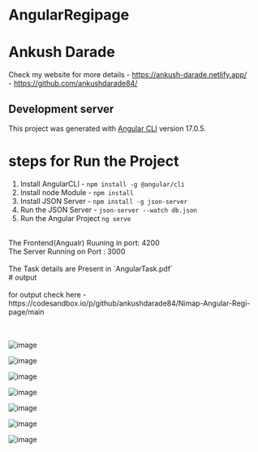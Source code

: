 # AngularRegipage

# Ankush Darade
Check my website for more details - https://ankush-darade.netlify.app/<br>
                                  - https://github.com/ankushdarade84/
<br>



## Development server

This project was generated with [Angular CLI](https://github.com/angular/angular-cli) version 17.0.5.

# steps for Run the Project 
1. Install AngularCLI - `npm install -g @angular/cli`
3. Install node Module - `npm install`
4. Install JSON Server - `npm install -g json-server`
5. Run the JSON Server - `json-server --watch db.json`
6. Run the Angular Project `ng serve`

<br>
The Frontend(Angualr) Ruuning in port: 4200
<br>
The Server Running on Port : 3000
<br>

<br>
The Task details are Present in `AngularTask.pdf`

<br>
# output
<br>
<br>
for output check here - https://codesandbox.io/p/github/ankushdarade84/Nimap-Angular-Regi-page/main
<br>
<br>



<br>

![image](https://github.com/ankushdarade84/Nimap-Angular-Regi-page/assets/82811718/9241ec75-53df-4e37-adba-121893debe85)

![image](https://github.com/ankushdarade84/Nimap-Angular-Regi-page/assets/82811718/47e8a804-3477-441e-bae8-9ba417579522)

![image](https://github.com/ankushdarade84/Nimap-Angular-Regi-page/assets/82811718/3763398b-5fe2-45f3-acd3-8dd0e7921ded)

![image](https://github.com/ankushdarade84/Nimap-Angular-Regi-page/assets/82811718/be845ebe-8c34-42b5-935d-da72665fbd98)

![image](https://github.com/ankushdarade84/Nimap-Angular-Regi-page/assets/82811718/b1a0ffa5-5267-43de-9a61-6760c054652e)

![image](https://github.com/ankushdarade84/Nimap-Angular-Regi-page/assets/82811718/b2dd5daf-8ff1-4dfa-9eca-6436551dd527)

![image](https://github.com/ankushdarade84/Nimap-Angular-Regi-page/assets/82811718/ac510a8f-f500-4138-b8a8-a9c190e3b3d4)



